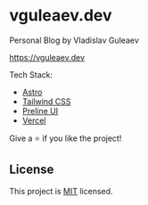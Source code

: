 # vguleaev.dev

Personal Blog by Vladislav Guleaev

https://vguleaev.dev

Tech Stack:

- [Astro](https://astro.build/)
- [Tailwind CSS](https://tailwindcss.com/)
- [Preline UI](https://preline.co/)
- [Vercel](https://vercel.com/)

Give a ⭐️ if you like the project!

## License

This project is [MIT](https://github.com/vguleaev/vguleaev.dev/blob/main/README.md) licensed.
